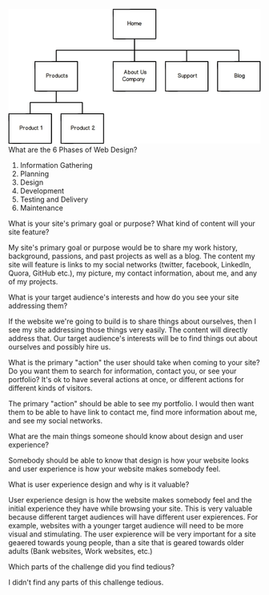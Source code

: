 ![Alt text](imgs/site-map.png) What are the 6 Phases of Web Design?

1) Information Gathering
2) Planning
3) Design
4) Development
5) Testing and Delivery
6) Maintenance

What is your site's primary goal or purpose? What kind of content will your site feature?

My site's primary goal or purpose would be to share my work history, background, passions, and past projects as well as a blog. The content my site will feature is links to my social networks (twitter, facebook, LinkedIn, Quora, GitHub etc.), my picture, my contact information, about me, and any of my projects. 

What is your target audience's interests and how do you see your site addressing them?

If the website we're going to build is to share things about ourselves, then I see my site addressing those things very easily. The content will directly address that. Our target audience's interests will be to find things out about ourselves and possibly hire us. 

What is the primary "action" the user should take when coming to your site? Do you want them to search for information, contact you, or see your portfolio? It's ok to have several actions at once, or different actions for different kinds of visitors.

The primary "action" should be able to see my portfolio. I would then want them to be able to have link to contact me, find more information about me, and see my social networks. 

What are the main things someone should know about design and user experience?

Somebody should be able to know that design is how your website looks and user experience is how your website makes somebody feel. 

What is user experience design and why is it valuable? 

User experience design is how the website makes somebody feel and the initial experience they have while browsing your site. This is very valuable because different target audiences will have different user expierences. For example, websites with a younger target audience will need to be more visual and stimulating. The user expierence will be very important for a site geaered towards young people, than a site that is geared towards older adults (Bank websites, Work websites, etc.)

Which parts of the challenge did you find tedious?

I didn't find any parts of this challenge tedious. 